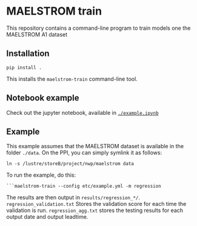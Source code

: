 # MAELSTROM train

This repository contains a command-line program to train models one the MAELSTROM A1 dataset


## Installation
```
pip install .
```

This installs the `maelstrom-train` command-line tool.

## Notebook example
Check out the jupyter notebook, available in [`./example.ipynb`](example.ipynb)

## Example

This example assumes that the MAELSTROM dataset is available in the folder `./data`. On the PPI, you can simply symlink it as
follows:
```
ln -s /lustre/storeB/project/nwp/maelstrom data
```

To run the example, do this:
```
```maelstrom-train --config etc/example.yml -m regression
```
The results are then output in `results/regression_*/`. `regression_validation.txt` Stores the validation score for each time
the validation is run. `regression_agg.txt` stores the testing results for each output date and output leadtime.
